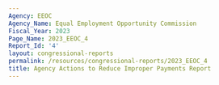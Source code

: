 ```yaml
---
Agency: EEOC
Agency_Name: Equal Employment Opportunity Commission
Fiscal_Year: 2023
Page_Name: 2023_EEOC_4
Report_Id: '4'
layout: congressional-reports
permalink: /resources/congressional-reports/2023_EEOC_4
title: Agency Actions to Reduce Improper Payments Report
---
```

